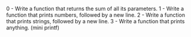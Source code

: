 0 - Write a function that returns the sum of all its parameters.
1 - Write a function that prints numbers, followed by a new line.
2 - Write a function that prints strings, followed by a new line.
3 - Write a function that prints anything. (mini printf)
